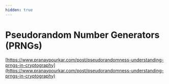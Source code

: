 ```yaml
---
hidden: true
---
```


# Pseudorandom Number Generators (PRNGs)

[https://www.pranaypourkar.com/post/pseudorandomness-understanding-prngs-in-cryptography](https://www.pranaypourkar.com/post/pseudorandomness-understanding-prngs-in-cryptography)
